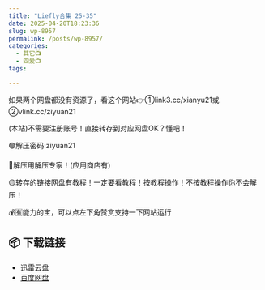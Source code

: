```yaml
---
title: "Liefly合集 25-35"
date: 2025-04-20T18:23:36
slug: wp-8957
permalink: /posts/wp-8957/
categories:
  - 其它📺
  - 四爱📺
tags:

---
```


如果两个网盘都没有资源了，看这个网站👉①link3.cc/xianyu21或②vlink.cc/ziyuan21

(本站)不需要注册账号！直接转存到对应网盘OK？懂吧！

🟢解压密码:ziyuan21

🔵解压用解压专家！(应用商店有)

🟡转存的链接网盘有教程！一定要看教程！按教程操作！不按教程操作你不会解压！

💰🈶能力的宝，可以点左下角赞赏支持一下网站运行

## 📦 下载链接
- [迅雷云盘](https://blziyuan21.com/pay-download/8957?key=ba58a83e4b&down_id=0)
- [百度网盘](https://blziyuan21.com/pay-download/8957?key=ba58a83e4b&down_id=1)

